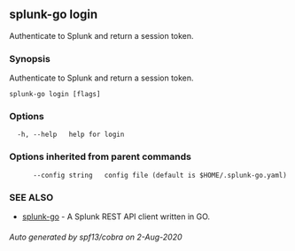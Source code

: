 ## splunk-go login

Authenticate to Splunk and return a session token.

### Synopsis

Authenticate to Splunk and return a session token.

```
splunk-go login [flags]
```

### Options

```
  -h, --help   help for login
```

### Options inherited from parent commands

```
      --config string   config file (default is $HOME/.splunk-go.yaml)
```

### SEE ALSO

- [splunk-go](splunk-go.md) - A Splunk REST API client written in GO.

###### Auto generated by spf13/cobra on 2-Aug-2020
